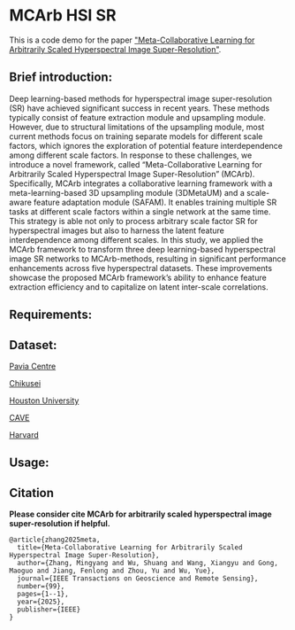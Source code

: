 MCArb HSI SR
====  
This is a code demo for the paper ["Meta-Collaborative Learning for Arbitrarily Scaled Hyperspectral Image Super-Resolution"](https://ieeexplore.ieee.org/document/10902151). 

Brief introduction:
-------  
Deep learning-based methods for hyperspectral image super-resolution (SR) have achieved significant success in recent years. These methods typically consist of feature extraction module and upsampling module. However, due to structural limitations of the upsampling module, most current methods focus on training separate models for different scale factors, which ignores the exploration of potential feature interdependence among different scale factors. In response to these challenges, we introduce a novel framework, called “Meta-Collaborative Learning for Arbitrarily Scaled Hyperspectral Image Super-Resolution” (MCArb). Specifically, MCArb integrates a collaborative learning framework with a meta-learning-based 3D upsampling module (3DMetaUM) and a scale-aware feature adaptation module (SAFAM). It enables training multiple SR tasks at different scale factors within a single network at the same time. This strategy is able not only to process arbitrary scale factor SR for hyperspectral images but also to harness the latent feature interdependence among different scales. In this study, we applied the MCArb framework to transform three deep learning-based hyperspectral image SR networks to MCArb-methods, resulting in significant performance enhancements across five hyperspectral datasets. These improvements showcase the proposed MCArb framework’s ability to enhance feature extraction efficiency and to capitalize on latent inter-scale correlations. 

Requirements:
-------  

Dataset:
-------  
[Pavia Centre](https://www.ehu.eus/ccwintco/index.php/Hyperspectral_Remote_Sensing_Scenes#Pavia_Centre_scene)

[Chikusei](https://www.sal.t.u-tokyo.ac.jp/hyperdata/)

[Houston University](https://hyperspectral.ee.uh.edu/?page_id=1075)

[CAVE](https://cave.cs.columbia.edu/projects/categories/project?cid=Computational+Imaging&pid=Generalized+Assorted+Pixel+Camera)

[Harvard](https://vision.seas.harvard.edu/hyperspec/)

Usage:
-------  

Citation 
-------  

**Please consider cite MCArb for arbitrarily scaled hyperspectral image super-resolution if helpful.**

```
@article{zhang2025meta,
  title={Meta-Collaborative Learning for Arbitrarily Scaled Hyperspectral Image Super-Resolution},
  author={Zhang, Mingyang and Wu, Shuang and Wang, Xiangyu and Gong, Maoguo and Jiang, Fenlong and Zhou, Yu and Wu, Yue},
  journal={IEEE Transactions on Geoscience and Remote Sensing},
  number={99},
  pages={1--1},
  year={2025},
  publisher={IEEE}
}
```

